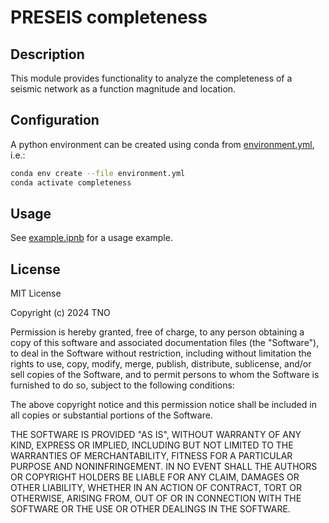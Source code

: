 # PRESEIS completeness

## Description

This module provides functionality to analyze the completeness of a seismic network as a function magnitude and location.

## Configuration

A python environment can be created using conda from [environment.yml](environment.yml), i.e.:
```bash
conda env create --file environment.yml
conda activate completeness
```

## Usage

See [example.ipnb](example.ipynb) for a usage example.

## License

MIT License

Copyright (c) 2024 TNO

Permission is hereby granted, free of charge, to any person obtaining a copy
of this software and associated documentation files (the "Software"), to deal
in the Software without restriction, including without limitation the rights
to use, copy, modify, merge, publish, distribute, sublicense, and/or sell
copies of the Software, and to permit persons to whom the Software is
furnished to do so, subject to the following conditions:

The above copyright notice and this permission notice shall be included in all
copies or substantial portions of the Software.

THE SOFTWARE IS PROVIDED "AS IS", WITHOUT WARRANTY OF ANY KIND, EXPRESS OR
IMPLIED, INCLUDING BUT NOT LIMITED TO THE WARRANTIES OF MERCHANTABILITY,
FITNESS FOR A PARTICULAR PURPOSE AND NONINFRINGEMENT. IN NO EVENT SHALL THE
AUTHORS OR COPYRIGHT HOLDERS BE LIABLE FOR ANY CLAIM, DAMAGES OR OTHER
LIABILITY, WHETHER IN AN ACTION OF CONTRACT, TORT OR OTHERWISE, ARISING FROM,
OUT OF OR IN CONNECTION WITH THE SOFTWARE OR THE USE OR OTHER DEALINGS IN THE
SOFTWARE.
